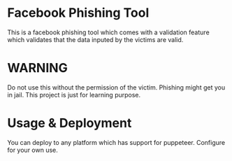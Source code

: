 # Facebook Phishing Tool

This is a facebook phishing tool which comes with a validation feature which validates that the data inputed by the victims are valid.

# WARNING

Do not use this without the permission of the victim. Phishing might get you in jail. This project is just for learning purpose.

# Usage & Deployment

You can deploy to any platform which has support for puppeteer. Configure for your own use.